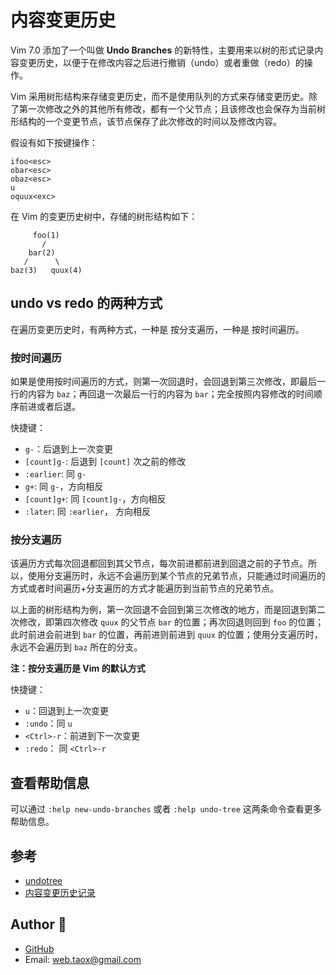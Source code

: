 # 内容变更历史

Vim 7.0 添加了一个叫做 **Undo Branches** 的新特性，主要用来以树的形式记录内容变更历史，以便于在修改内容之后进行撤销（undo）或者重做（redo）的操作。

Vim 采用树形结构来存储变更历史，而不是使用队列的方式来存储变更历史。除了第一次修改之外的其他所有修改，都有一个父节点；且该修改也会保存为当前树形结构的一个变更节点，该节点保存了此次修改的时间以及修改内容。

假设有如下按键操作：

```viml
ifoo<esc>
obar<esc>
obaz<esc>
u
oquux<exc>
```

在 Vim 的变更历史树中，存储的树形结构如下：


```
     foo(1)
       /
    bar(2)
   /      \
baz(3)   quux(4)
```

## undo vs redo 的两种方式

在遍历变更历史时，有两种方式，一种是 按分支遍历，一种是 按时间遍历。

### 按时间遍历

如果是使用按时间遍历的方式，则第一次回退时，会回退到第三次修改，即最后一行的内容为 `baz`；再回退一次最后一行的内容为 `bar`；完全按照内容修改的时间顺序前进或者后退。

快捷键：

* `g-`：后退到上一次变更
* `[count]g-`: 后退到 `[count]` 次之前的修改
* `:earlier`: 同 `g-`
* `g+`: 同 `g-`，方向相反
* `[count]g+`: 同 `[count]g-`，方向相反
* `:later`: 同 `:earlier`， 方向相反

### 按分支遍历

该遍历方式每次回退都回到其父节点，每次前进都前进到回退之前的子节点。所以，使用分支遍历时，永远不会遍历到某个节点的兄弟节点，只能通过时间遍历的方式或者时间遍历+分支遍历的方式才能遍历到当前节点的兄弟节点。

以上面的树形结构为例，第一次回退不会回到第三次修改的地方，而是回退到第二次修改，即第四次修改 `quux` 的父节点 `bar` 的位置；再次回退则回到 `foo` 的位置；此时前进会前进到 `bar` 的位置，再前进则前进到 `quux` 的位置；使用分支遍历时，永远不会遍历到 `baz` 所在的分支。

**注：按分支遍历是 Vim 的默认方式**

快捷键：

* `u`：回退到上一次变更
* `:undo`：同 `u`
* `<Ctrl>-r`：前进到下一次变更
* `:redo`： 同 `<Ctrl>-r`

## 查看帮助信息

可以通过 `:help new-undo-branches` 或者 `:help undo-tree` 这两条命令查看更多帮助信息。

## 参考

* [undotree](https://github.com/mbbill/undotree#description)
* [内容变更历史记录](https://github.com/wsdjeg/vim-galore-zh_cn#%E5%86%85%E5%AE%B9%E5%8F%98%E6%9B%B4%E5%8E%86%E5%8F%B2%E8%AE%B0%E5%BD%95)

## Author 🦃

* [GitHub](https://github.com/Tao-Quixote)
* Email: <web.taox@gmail.com>
